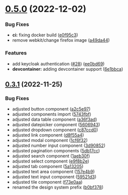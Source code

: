# [0.5.0](https://github.com/bcgov/nr-frontend-starting-app/compare/v0.4.0...v0.5.0) (2022-12-02)


### Bug Fixes

* **ci:** fixing docker build ([e0f95c3](https://github.com/bcgov/nr-frontend-starting-app/commit/e0f95c3bd8c40a95098b869a7ce1590b89c95313))
* remove webkit/change firefox image ([a49da44](https://github.com/bcgov/nr-frontend-starting-app/commit/a49da4423227101d8150cae07b83f22b490a2829))


### Features

* add keycloak authentication ([#28](https://github.com/bcgov/nr-frontend-starting-app/issues/28)) ([ee0bd69](https://github.com/bcgov/nr-frontend-starting-app/commit/ee0bd69468cbe10dcb614a6d78c8645a01d56eb4))
* **devcontainer:** adding devcontainer support ([6e1bbca](https://github.com/bcgov/nr-frontend-starting-app/commit/6e1bbca88cd035fa4ee9335498ed5b8b6f8b5aa4))



## [0.3.1](https://github.com/bcgov/nr-frontend-starting-app/compare/v0.3.0...v0.3.1) (2022-11-25)


### Bug Fixes

* adjusted button component ([a2c5e97](https://github.com/bcgov/nr-frontend-starting-app/commit/a2c5e979ed56acf292b8e5ab6560a559a6bd9962))
* adjusted components import ([5743fbf](https://github.com/bcgov/nr-frontend-starting-app/commit/5743fbffaaa306cf3006c686350c65abc14a8846))
* adjusted data table component ([a36f3ad](https://github.com/bcgov/nr-frontend-starting-app/commit/a36f3ade58f8c14cfaf5b4320b8a4c433a14330a))
* adjusted datepicker component ([5606943](https://github.com/bcgov/nr-frontend-starting-app/commit/560694300cb003203e79dd914e1c77246e13c3ab))
* adjusted dropdown component ([c87ccd0](https://github.com/bcgov/nr-frontend-starting-app/commit/c87ccd033865156d0e58b6a8533151472a5a7ec7))
* adjusted link component ([d8f55a4](https://github.com/bcgov/nr-frontend-starting-app/commit/d8f55a4f2f63a4f92c34557e9140d971d742c658))
* adjusted modal component ([1cf6f32](https://github.com/bcgov/nr-frontend-starting-app/commit/1cf6f326af62f18b494bd22dff55ee0d240b4cee))
* adjusted number input component ([3d90852](https://github.com/bcgov/nr-frontend-starting-app/commit/3d9085260bfba124364a6f285d9a5b011864fb28))
* adjusted pagination components ([5db17cc](https://github.com/bcgov/nr-frontend-starting-app/commit/5db17cc305076464a4ddb27e7ae2dcdea6dd973b))
* adjusted search component ([1aeb30f](https://github.com/bcgov/nr-frontend-starting-app/commit/1aeb30f120fcbcd3afdea09816c66c4267e5d3ba))
* adjusted select component ([e9f8b2e](https://github.com/bcgov/nr-frontend-starting-app/commit/e9f8b2e1d0d880696f4185989cc3ebe62275fec3))
* adjusted tab component ([5a13205](https://github.com/bcgov/nr-frontend-starting-app/commit/5a132052b677a86fddc999bae65f712ea427ffef))
* adjusted text area component ([157e4b9](https://github.com/bcgov/nr-frontend-starting-app/commit/157e4b9cf1add3f05575fbb799f1f5b378f8eb2e))
* adjusted text input component ([59521d3](https://github.com/bcgov/nr-frontend-starting-app/commit/59521d320a8f048704567103b2a476f6e5b8a04f))
* adjusted tile component ([f73e0aa](https://github.com/bcgov/nr-frontend-starting-app/commit/f73e0aa561607db98cf9ea8a3ca8c0f1c62e89e8))
* renamed the design system prefix ([b0bf378](https://github.com/bcgov/nr-frontend-starting-app/commit/b0bf3783daeaa5b9b3ea07873d2e87ae6c390b51))



